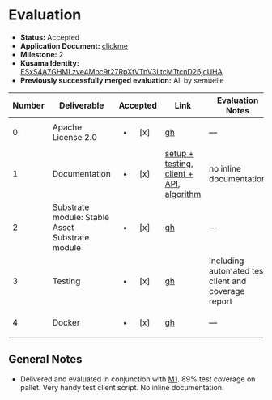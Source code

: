# Evaluation

- **Status:** Accepted
- **Application Document:** [clickme](https://github.com/w3f/Open-Grants-Program/blob/master/applications/stable-asset.md)
- **Milestone:** 2
- **Kusama Identity:** [ESxS4A7GHMLzve4Mbc9t27RpXtVTnV3LtcMTtcnD26jcUHA](https://polkascan.io/pre/kusama/account/ESxS4A7GHMLzve4Mbc9t27RpXtVTnV3LtcMTtcnD26jcUHA)
- **Previously successfully merged evaluation:** All by semuelle

| Number | Deliverable                                     |        Accepted        | Link                                                                                                                                                                                                                                                                                                            | Evaluation Notes                                    |
| ------ | ----------------------------------------------- | :--------------------: | --------------------------------------------------------------------------------------------------------------------------------------------------------------------------------------------------------------------------------------------------------------------------------------------------------------- | --------------------------------------------------- |
| 0.     | Apache License 2.0                              | <ul><li>[x] </li></ul> | [gh](https://github.com/nutsfinance/stable-asset/blob/c441c511bb4b403fe54346a58f66d52947c78d1b/LICENSE)                                                                                                                                                                                                         | —                                                   |
| 1      | Documentation                                   | <ul><li>[x] </li></ul> | [setup + testing](https://github.com/nutsfinance/stable-asset/blob/c441c511bb4b403fe54346a58f66d52947c78d1b/README.md), [client + API](https://github.com/nutsfinance/stable-asset/blob/c441c511bb4b403fe54346a58f66d52947c78d1b/client/README.md), [algorithm](https://docs.acoconut.fi/asset/acbtc/algorithm) | no inline documentation                             |
| 2      | Substrate module: Stable Asset Substrate module | <ul><li>[x] </li></ul> | [gh](https://github.com/nutsfinance/stable-asset/blob/c441c511bb4b403fe54346a58f66d52947c78d1b/pallets/stable-asset/src/lib.rs)                                                                                                                                                                                 | —                                                   |
| 3      | Testing                                         | <ul><li>[x] </li></ul> | [gh](https://github.com/nutsfinance/stable-asset/blob/c441c511bb4b403fe54346a58f66d52947c78d1b/pallets/stable-asset/src/tests.rs)                                                                                                                                                                               | Including automated test client and coverage report |
| 4      | Docker                                          | <ul><li>[x] </li></ul> | [gh](https://github.com/nutsfinance/stable-asset/blob/c441c511bb4b403fe54346a58f66d52947c78d1b/Dockerfile)                                                                                                                                                                                                      | —                                                   |

## General Notes

- Delivered and evaluated in conjunction with [M1](https://github.com/w3f/Grant-Milestone-Delivery/blob/e309a02c910c2cd9f03edcb0c39595ad7d2b6289/evaluations/stable-asset_1_semuelle.md). 89% test coverage on pallet. Very handy test client script. No inline documentation.
